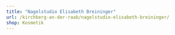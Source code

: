 ```yaml
---
title: "Nagelstudio Elisabeth Breininger"
url: /kirchberg-an-der-raab/nagelstudio-elisabeth-breininger/
shop: Kosmetik
---
```

